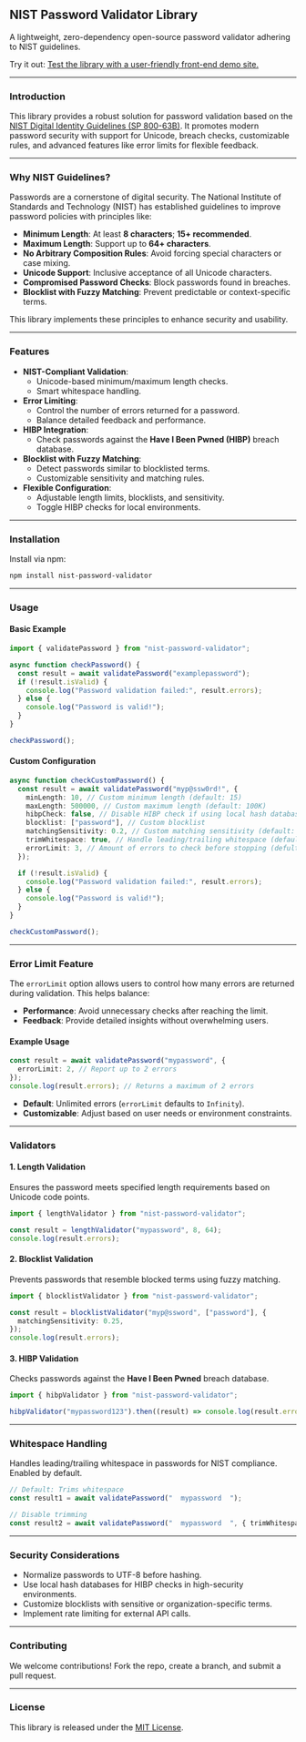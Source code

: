 ## **NIST Password Validator Library**

A lightweight, zero-dependency open-source password validator adhering to NIST guidelines.

Try it out: [Test the library with a user-friendly front-end demo site.](https://nist-password-validator.netlify.app/)

---

### **Introduction**

This library provides a robust solution for password validation based on the [NIST Digital Identity Guidelines (SP 800-63B)](https://pages.nist.gov/800-63-4/sp800-63b.html). It promotes modern password security with support for Unicode, breach checks, customizable rules, and advanced features like error limits for flexible feedback.

---

### **Why NIST Guidelines?**

Passwords are a cornerstone of digital security. The National Institute of Standards and Technology (NIST) has established guidelines to improve password policies with principles like:

- **Minimum Length**: At least **8 characters**; **15+ recommended**.
- **Maximum Length**: Support up to **64+ characters**.
- **No Arbitrary Composition Rules**: Avoid forcing special characters or case mixing.
- **Unicode Support**: Inclusive acceptance of all Unicode characters.
- **Compromised Password Checks**: Block passwords found in breaches.
- **Blocklist with Fuzzy Matching**: Prevent predictable or context-specific terms.

This library implements these principles to enhance security and usability.

---

### **Features**

- **NIST-Compliant Validation**:
  - Unicode-based minimum/maximum length checks.
  - Smart whitespace handling.
- **Error Limiting**:
  - Control the number of errors returned for a password.
  - Balance detailed feedback and performance.
- **HIBP Integration**:
  - Check passwords against the **Have I Been Pwned (HIBP)** breach database.
- **Blocklist with Fuzzy Matching**:
  - Detect passwords similar to blocklisted terms.
  - Customizable sensitivity and matching rules.
- **Flexible Configuration**:
  - Adjustable length limits, blocklists, and sensitivity.
  - Toggle HIBP checks for local environments.

---

### **Installation**

Install via npm:

```bash
npm install nist-password-validator
```

---

### **Usage**

#### **Basic Example**

```typescript
import { validatePassword } from "nist-password-validator";

async function checkPassword() {
  const result = await validatePassword("examplepassword");
  if (!result.isValid) {
    console.log("Password validation failed:", result.errors);
  } else {
    console.log("Password is valid!");
  }
}

checkPassword();
```

#### **Custom Configuration**

```typescript
async function checkCustomPassword() {
  const result = await validatePassword("myp@ssw0rd!", {
    minLength: 10, // Custom minimum length (default: 15)
    maxLength: 500000, // Custom maximum length (default: 100K)
    hibpCheck: false, // Disable HIBP check if using local hash database
    blocklist: ["password"], // Custom blocklist
    matchingSensitivity: 0.2, // Custom matching sensitivity (default: 0.25)
    trimWhitespace: true, // Handle leading/trailing whitespace (default: true)
    errorLimit: 3, // Amount of errors to check before stopping (defult: infinty) 
  });

  if (!result.isValid) {
    console.log("Password validation failed:", result.errors);
  } else {
    console.log("Password is valid!");
  }
}

checkCustomPassword();
```

---

### **Error Limit Feature**

The `errorLimit` option allows users to control how many errors are returned during validation. This helps balance:

- **Performance**: Avoid unnecessary checks after reaching the limit.
- **Feedback**: Provide detailed insights without overwhelming users.

#### **Example Usage**

```typescript
const result = await validatePassword("mypassword", {
  errorLimit: 2, // Report up to 2 errors
});
console.log(result.errors); // Returns a maximum of 2 errors
```

- **Default**: Unlimited errors (`errorLimit` defaults to `Infinity`).
- **Customizable**: Adjust based on user needs or environment constraints.

---

### **Validators**

#### **1. Length Validation**

Ensures the password meets specified length requirements based on Unicode code points.

```typescript
import { lengthValidator } from "nist-password-validator";

const result = lengthValidator("mypassword", 8, 64);
console.log(result.errors);
```

#### **2. Blocklist Validation**

Prevents passwords that resemble blocked terms using fuzzy matching.

```typescript
import { blocklistValidator } from "nist-password-validator";

const result = blocklistValidator("myp@ssword", ["password"], {
  matchingSensitivity: 0.25,
});
console.log(result.errors);
```

#### **3. HIBP Validation**

Checks passwords against the **Have I Been Pwned** breach database.

```typescript
import { hibpValidator } from "nist-password-validator";

hibpValidator("mypassword123").then((result) => console.log(result.errors));
```

---

### **Whitespace Handling**

Handles leading/trailing whitespace in passwords for NIST compliance. Enabled by default.

```typescript
// Default: Trims whitespace
const result1 = await validatePassword("  mypassword  ");

// Disable trimming
const result2 = await validatePassword("  mypassword  ", { trimWhitespace: false });
```

---

### **Security Considerations**

- Normalize passwords to UTF-8 before hashing.
- Use local hash databases for HIBP checks in high-security environments.
- Customize blocklists with sensitive or organization-specific terms.
- Implement rate limiting for external API calls.

---

### **Contributing**

We welcome contributions! Fork the repo, create a branch, and submit a pull request. 

---

### **License**

This library is released under the [MIT License](LICENSE).
